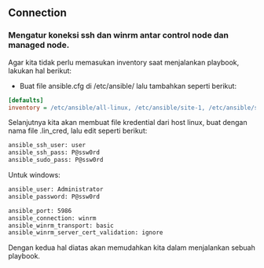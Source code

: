 ## Connection
### Mengatur koneksi ssh dan winrm antar control node dan managed node.
Agar kita tidak perlu memasukan inventory saat menjalankan playbook, lakukan hal berikut:
- Buat file ansible.cfg di /etc/ansible/ lalu tambahkan seperti berikut:
```ini
[defaults]
inventory = /etc/ansible/all-linux, /etc/ansible/site-1, /etc/ansible/site-2
```
Selanjutnya kita akan membuat file kredential dari host linux, buat dengan nama file .lin_cred, lalu edit seperti berikut:
```bash
ansible_ssh_user: user
ansible_ssh_pass: P@ssw0rd
ansible_sudo_pass: P@ssw0rd
```

Untuk windows:
```bash
ansible_user: Administrator
ansible_password: P@ssw0rd

ansible_port: 5986
ansible_connection: winrm
ansible_winrm_transport: basic
ansible_winrm_server_cert_validation: ignore
```
Dengan kedua hal diatas akan memudahkan kita dalam menjalankan sebuah playbook.
